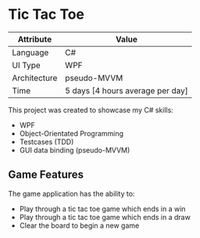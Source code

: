 # Tic Tac Toe

|Attribute|Value  |
|--|--|
|Language  |C#  |
|UI Type|WPF  |
|Architecture|pseudo-MVVM |
|Time|5 days [4 hours average per day]|

This project was created to showcase my C# skills:
 - WPF
 - Object-Orientated Programming
 - Testcases (TDD)
 - GUI data binding (pseudo-MVVM)
 
## Game Features
The game application has the ability to:
 - Play through a tic tac toe game which ends in a win
 - Play through a tic tac toe game which ends in a draw
 - Clear the board to begin a new game
